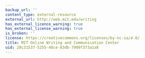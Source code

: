 ```yaml
---
backup_url: ''
content_type: external-resource
external_url: http://web.mit.edu/writing
has_external_licence_warning: true
has_external_license_warning: true
is_broken: ''
license: https://creativecommons.org/licenses/by-nc-sa/4.0/
title: MIT Online Writing and Communication Center
uid: 28c31537-5255-48ce-83db-7909f373a1a8
---
```

